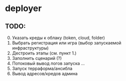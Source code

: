 # deployer

## TODO:
0. Указать креды к облаку (token, cloud, folder)
1. Выбрать регистрация или игра (выбор запускаемой инфраструктуры)
2. Дестроить этапы (см. пункт 1.)
3. Заполнить сценарий (?)
4. Потоковый вывод логов запуска
...
20. Запуск терраформа/ансибла
21. Вывод адресов/кредов админа